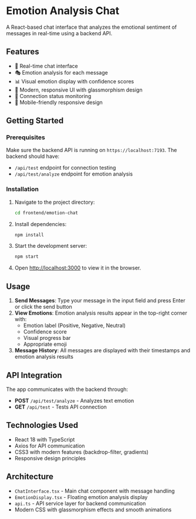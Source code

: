 # Emotion Analysis Chat

A React-based chat interface that analyzes the emotional sentiment of messages in real-time using a backend API.

## Features

- 💬 Real-time chat interface
- 🎭 Emotion analysis for each message
- 📊 Visual emotion display with confidence scores
- 🎨 Modern, responsive UI with glassmorphism design
- 🔄 Connection status monitoring
- 📱 Mobile-friendly responsive design

## Getting Started

### Prerequisites

Make sure the backend API is running on `https://localhost:7193`. The backend should have:

- `/api/test` endpoint for connection testing
- `/api/test/analyze` endpoint for emotion analysis

### Installation

1. Navigate to the project directory:

   ```bash
   cd frontend/emotion-chat
   ```

2. Install dependencies:

   ```bash
   npm install
   ```

3. Start the development server:

   ```bash
   npm start
   ```

4. Open [http://localhost:3000](http://localhost:3000) to view it in the browser.

## Usage

1. **Send Messages**: Type your message in the input field and press Enter or click the send button
2. **View Emotions**: Emotion analysis results appear in the top-right corner with:
   - Emotion label (Positive, Negative, Neutral)
   - Confidence score
   - Visual progress bar
   - Appropriate emoji
3. **Message History**: All messages are displayed with their timestamps and emotion analysis results

## API Integration

The app communicates with the backend through:

- **POST** `/api/test/analyze` - Analyzes text emotion
- **GET** `/api/test` - Tests API connection

## Technologies Used

- React 18 with TypeScript
- Axios for API communication
- CSS3 with modern features (backdrop-filter, gradients)
- Responsive design principles

## Architecture

- `ChatInterface.tsx` - Main chat component with message handling
- `EmotionDisplay.tsx` - Floating emotion analysis display
- `api.ts` - API service layer for backend communication
- Modern CSS with glassmorphism effects and smooth animations
